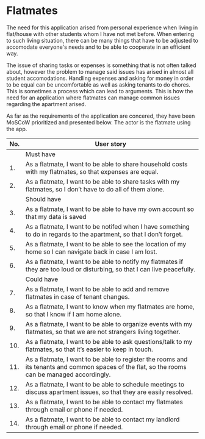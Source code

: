 # Flatmates

The need for this application arised from personal experience when living in flat/house with other students whom I have not met before. When entering to such living situation, there can be many things that have to be adjusted to accomodate everyone's needs and to be able to cooperate in an efficient way.

The issue of sharing tasks or expenses is something that is not often talked about, however the problem to manage said issues has arised in almost all student accomodations. Handling expenses and asking for money in order to be equal can be uncomfortable as well as asking tenants to do chores. This is sometimes a process which can lead to arguments. This is how the need for an application where flatmates can manage common issues regarding the apartment arised.

As far as the requirements of the application are concered, they have been MoSCoW prioritized and presented below. The actor is the flatmate using the app.

|          No.          |                              User story                              |
|-----------------------|----------------------------------------------------------------------|
||Must have|
|1.|As a flatmate, I want to be able to share household costs with my flatmates, so that expenses are equal.|
|2.|As a flatmate, I want to be able to share tasks with my flatmates, so I don’t have to do all of them alone.|
||Should have|
|3.|As a flatmate, I want to be able to have my own account so that my data is saved|
|4.|As a flatmate, I want to be notifed when I have something to do in regards to the apartment, so that I don’t forget.|
|5.|As a flatmate, I want to be able to see the location of my home so I can navigate back in case I am lost.|
|6.|As a flatmate, I want to be able to notify my flatmates if they are too loud or disturbing, so that I can live peacefully.|
||Could have|
|7.|As a flatmate, I want to be able to add and remove flatmates in case of tenant changes.| MAAYBE NO
|8.|As a flatmate, I want to know when my flatmates are home, so that I know if I am home alone.| MAAYBE NO
|9.|As a flatmate, I want to be able to organize events with my flatmates, so that we are not strangers living together.|
|10.|As a flatmate, I want to be able to ask questions/talk to my flatmates, so that it’s easier to keep in touch.|
|11.|As a flatmate, I want to be able to register the rooms and its tenants and common spaces of the flat, so the rooms can be managed accordingly.|
|12.|As a flatmate, I want to be able to schedule meetings to discuss apartment issues, so that they are easily resolved.|
|13.|As a flatmate, I want to be able to contact my flatmates through email or phone if needed.|
|14.|As a flatmate, I want to be able to contact my landlord through email or phone if needed.|


